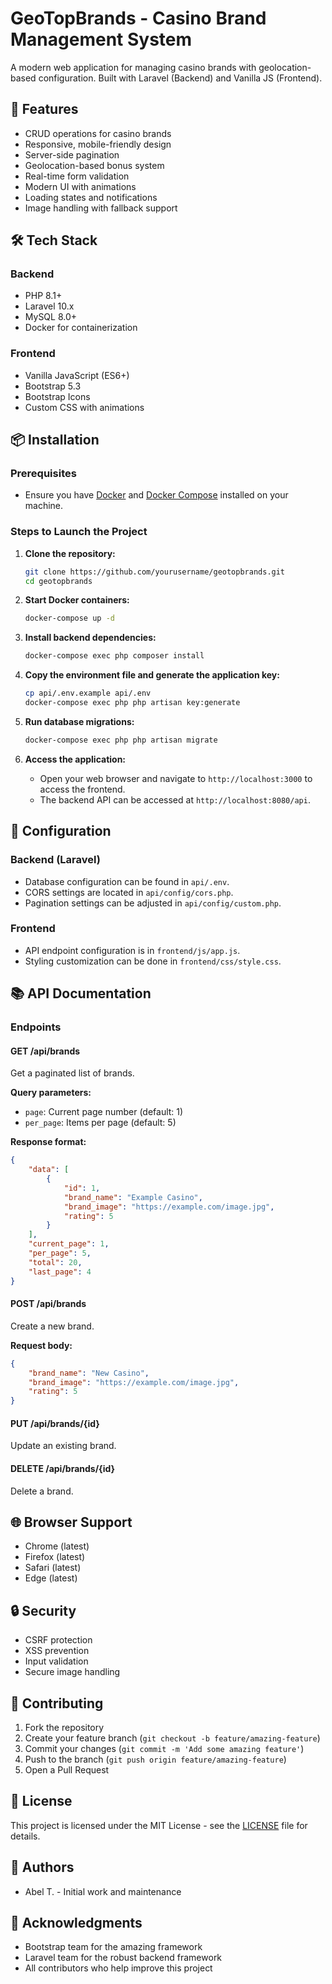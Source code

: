# GeoTopBrands - Casino Brand Management System

A modern web application for managing casino brands with geolocation-based configuration. Built with Laravel (Backend) and Vanilla JS (Frontend).

## 🚀 Features

- CRUD operations for casino brands
- Responsive, mobile-friendly design
- Server-side pagination
- Geolocation-based bonus system
- Real-time form validation
- Modern UI with animations
- Loading states and notifications
- Image handling with fallback support

## 🛠 Tech Stack

### Backend
- PHP 8.1+
- Laravel 10.x
- MySQL 8.0+
- Docker for containerization

### Frontend
- Vanilla JavaScript (ES6+)
- Bootstrap 5.3
- Bootstrap Icons
- Custom CSS with animations

## 📦 Installation

### Prerequisites
- Ensure you have [Docker](https://www.docker.com/get-started) and [Docker Compose](https://docs.docker.com/compose/) installed on your machine.

### Steps to Launch the Project

1. **Clone the repository:**
   ```bash
   git clone https://github.com/yourusername/geotopbrands.git
   cd geotopbrands
   ```

2. **Start Docker containers:**
   ```bash
   docker-compose up -d
   ```

3. **Install backend dependencies:**
   ```bash
   docker-compose exec php composer install
   ```

4. **Copy the environment file and generate the application key:**
   ```bash
   cp api/.env.example api/.env
   docker-compose exec php php artisan key:generate
   ```

5. **Run database migrations:**
   ```bash
   docker-compose exec php php artisan migrate
   ```

6. **Access the application:**
   - Open your web browser and navigate to `http://localhost:3000` to access the frontend.
   - The backend API can be accessed at `http://localhost:8080/api`.

## 🔧 Configuration

### Backend (Laravel)
- Database configuration can be found in `api/.env`.
- CORS settings are located in `api/config/cors.php`.
- Pagination settings can be adjusted in `api/config/custom.php`.

### Frontend
- API endpoint configuration is in `frontend/js/app.js`.
- Styling customization can be done in `frontend/css/style.css`.

## 📚 API Documentation

### Endpoints

#### GET /api/brands
Get a paginated list of brands.

**Query parameters:**
- `page`: Current page number (default: 1)
- `per_page`: Items per page (default: 5)

**Response format:**
```json
{
    "data": [
        {
            "id": 1,
            "brand_name": "Example Casino",
            "brand_image": "https://example.com/image.jpg",
            "rating": 5
        }
    ],
    "current_page": 1,
    "per_page": 5,
    "total": 20,
    "last_page": 4
}
```

#### POST /api/brands
Create a new brand.

**Request body:**
```json
{
    "brand_name": "New Casino",
    "brand_image": "https://example.com/image.jpg",
    "rating": 5
}
```

#### PUT /api/brands/{id}
Update an existing brand.

#### DELETE /api/brands/{id}
Delete a brand.

## 🌐 Browser Support

- Chrome (latest)
- Firefox (latest)
- Safari (latest)
- Edge (latest)

## 🔒 Security

- CSRF protection
- XSS prevention
- Input validation
- Secure image handling

## 🤝 Contributing

1. Fork the repository
2. Create your feature branch (`git checkout -b feature/amazing-feature`)
3. Commit your changes (`git commit -m 'Add some amazing feature'`)
4. Push to the branch (`git push origin feature/amazing-feature`)
5. Open a Pull Request

## 📝 License

This project is licensed under the MIT License - see the [LICENSE](LICENSE) file for details.

## 👥 Authors
- Abel T. - Initial work and maintenance

## 🙏 Acknowledgments

- Bootstrap team for the amazing framework
- Laravel team for the robust backend framework
- All contributors who help improve this project